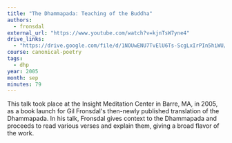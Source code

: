 ```yaml
---
title: "The Dhammapada: Teaching of the Buddha"
authors:
  - fronsdal
external_url: "https://www.youtube.com/watch?v=kjnTsW7yne4"
drive_links:
  - "https://drive.google.com/file/d/1NOUwENU7TvElU6Ts-ScgLxIrPIn5hiWU/view?usp=drive_link"
course: canonical-poetry
tags:
  - dhp
year: 2005
month: sep
minutes: 79
---
```


This talk took place at the Insight Meditation Center in Barre, MA, in 2005, as a book launch for Gil Fronsdal's then-newly published translation of the Dhammapada. In his talk, Fronsdal gives context to the Dhammapada and proceeds to read various verses and explain them, giving a broad flavor of the work. 